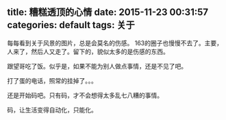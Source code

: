 title: 糟糕透顶的心情
date: 2015-11-23 00:31:57
categories: default
tags: 关于
---

每每看到关于风景的图片，总是会莫名的伤感。
163的圈子也慢慢不去了。主要，人来了，然后人又走了。留下的，貌似太多的是伤感的东西。

跟望哥吃了饭。似乎是，如果不能为别人做点事情，还是不见了吧。

打了蛋的电话，照常的挂掉了。。。

还是开始码吧。只有码，才不会想得太多乱七八糟的事情。

码，让生活变得自动化，只能化。

